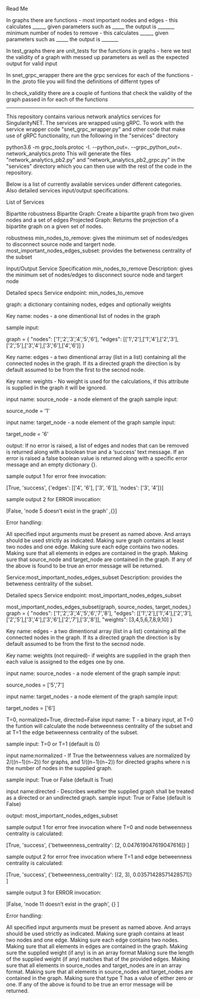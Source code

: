 Read Me

In graphs there are functions - 
	most important nodes and edges - this calculates _____, given parameters such as _____ the output is _______
	minimum number of nodes to remove - this calculates _____, given parameters such as _____ the output is _______

In test_graphs there are unit_tests for the functions in graphs - here we test the validity of a graph with messed up parameters as well as the expected output for valid input

In snet_grpc_wrapper there are the grpc services for each of the functions - 
In the .proto file you will find the definitions of differnt types of 

In check_validity there are a couple of funtions that check the validity of the graph passed in for each of the functions



--------------------------------------------------------------------------------------------------------------------------------------------------

This repository contains various network analytics services for SingularityNET. The services are wrapped using gRPC. To work with the service wrapper code "snet_grpc_wrapper.py" and other code that make use of gRPC functionality, run the following in the "services" directory

python3.6 -m grpc_tools.protoc -I. --python_out=. --grpc_python_out=. network_analytics.proto
This will generate the files "network_analytics_pb2.py" and "network_analytics_pb2_grpc.py" in the "services" directory which you can then use with the rest of the code in the repository.

Below is a list of currently available services under different categories. Also detailed services input/output specifications.

List of Services

Bipartite robustness
Bipartite Graph: Create a bipartite graph from two given nodes and a set of edges
Projected Graph: Returns the projection of a bipartite graph on a given set of nodes.

robustness
min_nodes_to_remove: gives the minimum set of nodes/edges to disconnect source node and targert node.
most_important_nodes_edges_subset: provides the betweness centrality of the subset

Input/Output Service Specification
min_nodes_to_remove
Description: gives the minimum set of nodes/edges to disconnect source node and targert node

 Detailed specs
Service endpoint: min_nodes_to_remove

graph: a dictionary containing nodes, edges and optionally weights

Key name: nodes - a one dimentional list of nodes in the graph

sample input:

graph = {
		"nodes": ['1','2','3','4','5','6'],
		"edges": [['1','2'],['1','4'],['2','3'],['2','5'],['3','4'],['3','6'],['4','6']]
		}

Key name: edges - a two dimentional array (list in a list) containing all the connected nodes in the graph. If its a directed graph the direction is by default assumed to be from the first to the secnod node.

Key name: weights - No weight is used for the calculations, if this attribute is supplied in the graph it will be ignored. 

input name: source_node - a node element of the graph 
sample input:

source_node = '1'

input name: target_node - a node element of the graph 
sample input: 

target_node = '6'


output: If no error is raised, a list of edges and nodes that can be removed is returned along with a boolean true and a ‘success’ text message. If an error is raised a false boolean value is returned along with a specific error message and an empty dictionary {}.

sample output 1 for error free invocation:

[True,
'success',
{'edges': [['4', '6'], ['3', '6']],
'nodes': ['3', '4']}]

sample output 2 for ERROR invocation:

[False, 
'node 5 doesn’t exist in the graph'
,{}]

Error handling:

All specified input arguments must be present as named above. And arrays should be used strictly as indicated.
Making sure graph contains at least two nodes and one edge.
Making sure each edge contains two nodes.
Making sure that all elements in edges are contained in the graph.
Making sure that source_node and target_node are contained in the graph.
If any of the above is found to be true an error message will be returned.

Service:most_important_nodes_edges_subset
Description: provides the betweness centrality of the subset.

 Detailed specs
Service endpoint: most_important_nodes_edges_subset

most_important_nodes_edges_subset(graph, source_nodes, target_nodes,)
graph = {
    "nodes": ['1','2','3','4','5','6','7','8'],
    "edges": [['1','2'],['1','4'],['2','3'],['2','5'],['3','4'],['3','6'],['2','7'],['3','8']],
    "weights": [3,4,5,6,7,8,9,10]
}
 
Key name: edges - a two dimentional array (list in a list) containing all the connected nodes in the graph. If its a directed graph the direction is by default assumed to be from the first to the secnod node.

Key name: weights (not required)- if weights are supplied in the graph then each value is assigned to the edges one by one.

input name: source_nodes - a node element of the graph 
sample input:

source_nodes = ['5','7']


input name: target_nodes - a node element of the graph 
sample input: 

target_nodes = ['6']		

 T=0, normalized=True, directed=False
input name: T - a binary input, at T=0 the funtion will calculate the node betweenness centrality of the subset and at T=1 the edge betweenness centrality of the subset.

sample input: T=0 or T=1 (default is 0)


input name:normalized -  If True the betweenness values are normalized by 2/((n−1)(n−2)) for graphs, and 1/((n−1)(n−2)) for directed graphs where n is the number of nodes in the supplied graph.	

sample input: True or False (default is True)

input name:directed - Describes weather the supplied graph shall be treated as a directed or an undirected graph.
sample input: True or False (default is False)


output: most_important_nodes_edges_subset

sample output 1 for error free invocation where T=0 and node betweenness centrality is calculated:

[True,
'success',
{'betweenness_centrality': [2, 0.047619047619047616]}
]

sample output 2 for error free invocation where T=1 and edge betweenness centrality is calculated:

[True,
 'success',
 {'betweenness_centrality': [(2, 3), 0.03571428571428571]}
]

sample output 3 for ERROR invocation:

[False, 
'node 11 doesn’t exist in the graph',
{}
]

Error handling:

All specified input arguments must be present as named above. And arrays should be used strictly as indicated.
Making sure graph contains at least two nodes and one edge.
Making sure each edge contains two nodes.
Making sure that all elements in edges are contained in the graph.
Making sure the supplied weight (if any) is in an array format 
Making sure the length of the supplied weight (if any) matches that of the provided edges.
Making sure that all elements in source_nodes and target_nodes are in an array format.
Making sure that all elements in source_nodes and target_nodes are contained in the graph.
Making sure that type T has a value of either zero or one.
If any of the above is found to be true an error message will be returned.